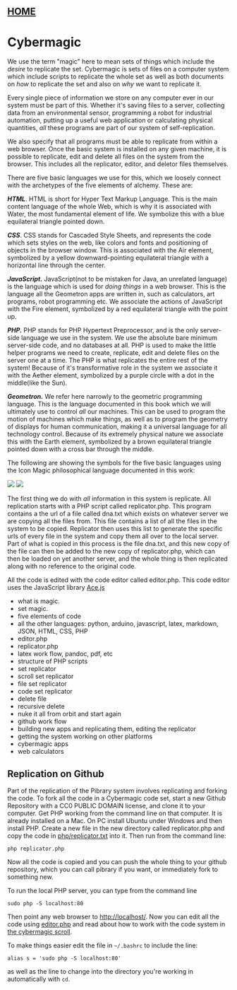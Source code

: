 
## [HOME](scrolls/home)

# Cybermagic


 We use the term "magic" here to mean sets of things which include the *desire* to replicate the set.  Cybermagic is sets of files on a computer system which include scripts to replicate the whole set as well as both documents on *how* to replicate the set and also on *why* we want to replicate it.  

Every single piece of information we store on any computer ever in our system must be part of this.  Whether it's saving files to a server, collecting data from an environmental sensor, programming a robot for industrial automation, putting up a useful web application or calculating physical quantities, *all* these programs are part of our system of self-replication.  

We also specify that all programs must be able to replicate from within a web browser.  Once the basic system is installed on any given machine, it is possible to replicate, edit and delete all files on the system from the browser. This includes all the replicator, editor, and deletor files themselves.  

There are five basic languages we use for this, which we loosely connect with the archetypes of the five elements of alchemy.  These are:

***HTML***.  HTML is short for Hyper Text Markup Language.  This is the main content language of the whole Web, which is why it is associated with Water, the most fundamental element of life.  We symbolize this with a blue equilateral triangle pointed down.

***CSS***. CSS stands for Cascaded Style Sheets, and represents the code which sets styles on the web, like colors and fonts and positioning of objects in the browser window.  This is associated with the Air element, symbolized by a yellow downward-pointing equilateral triangle with a horizontal line through the center.

***JavaScript.*** JavaScript(not to be mistaken for Java, an unrelated language) is the language which is used for *doing things* in a web browser.  This is the language all the Geometron apps are written in, such as calculators, art programs, robot programming etc.  We associate the actions of JavaScript with the Fire element, symbolized by a red equilateral triangle with the point up.

***PHP.*** PHP stands for PHP Hypertext Preprocessor, and is the only server-side language we use in the system.  We use the absolute bare minimum server-side code, and no databases at all.  PHP is used to make the little helper programs we need to create, replicate, edit and delete files on the server one at a time.  The PHP is what replicates the entire rest of the system! Because of it's transformative role in the system we associate it with the Aether element, symbolized by a purple circle with a dot in the middle(like the Sun).

***Geometron.*** We refer here narrowly to the geometric programming language. This is the language documented in this book which we will ultimately use to control *all* our machines.  This can be used to program the motion of machines which make things, as well as to program the geometry of displays for human communication, making it a universal language for all technology control.  Because of its extremely physical nature we associate this with the Earth element, symbolized by a brown equilateral triangle pointed down with a cross bar through the middle.

The following are showing the symbols for the five basic languages using the Icon Magic philosophical language documented in this work:

![](imageset/uploadimages/code-elements-symbols.jpg)
![](imageset/uploadimages/code-elements.jpg)

The first thing we do with *all* information in this system is replicate.  All replication starts with a PHP script called replicator.php.  This program contains a the url of a file called dna.txt which exists on whatever server we are copying all the files from.  This file contains a list of all the files in the system to be copied.  Replicator then uses this list to generate the specific urls of every file in the system and copy them all over to the local server.  Part of what is copied in this process is the file dna.txt, and this new copy of the file can then be added to the new copy of replicator.php, which can then be loaded on yet another server, and the whole thing is then replicated along with no reference to the original code.  

All the code is edited with the code editor called editor.php.  This code editor uses the JavaScript library [Ace.js](https://ace.c9.io/)


 - what is magic.
 - set magic.
 - five elements of code
 - all the other languages: python, arduino, javascript, latex, markdown, JSON, HTML, CSS, PHP
 - editor.php
 - replicator.php
 - latex work flow, pandoc, pdf, etc
 - structure of PHP scripts
 - set replicator
 - scroll set replicator
 - file set replicator
 - code set replicator
 - delete file
 - recursive delete
 - nuke it all from orbit and start again
 - github work flow
 - building new apps and replicating them, editing the replicator
 - getting the system working on other platforms
 - cybermagic apps
 - web calculators

## Replication on Github

Part of the replication of the Pibrary system involves replicating and forking the code.  To fork all the code in a Cybermagic code set, start a new Github Repository with a CC0 PUBLIC DOMAIN license, and clone it to your computer.  Get PHP working from the command line on that computer.  It is already installed on a Mac.  On PC install Ubuntu under Windows and then install PHP.  Create a new file in the new directory called replicator.php and copy the code in [php/replicator.txt](php/replicator.txt) into it.  Then run from the command line:

```
php replicator.php
```

Now all the code is copied and you can push the whole thing to your github repository, which you can call pibrary if you want, or immediately fork to something new. 

To run the local PHP server, you can type from the command line

```
sudo php -S localhost:80
```
Then point any web browser to [http://localhost/](http://localhost/).  Now you can edit all the code using [editor.php](editor.php) and read about how to work with the code system in [the cybermagic scroll](scrolls/cybermagic).

To make things easier edit the file in `~/.bashrc` to include the line:

```
alias s = 'sudo php -S localhost:80'
```
as well as the line to change into the directory you're working in automatically with `cd`.



